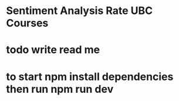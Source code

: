 # Sentiment Analysis Rate UBC Courses

# todo write read me

# to start npm install dependencies then run npm run dev
